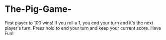 # The-Pig-Game-

First player to 100 wins! If you roll a 1, you end your turn and it's the next player's turn. Press hold to end your turn and keep your current score. Have Fun!
